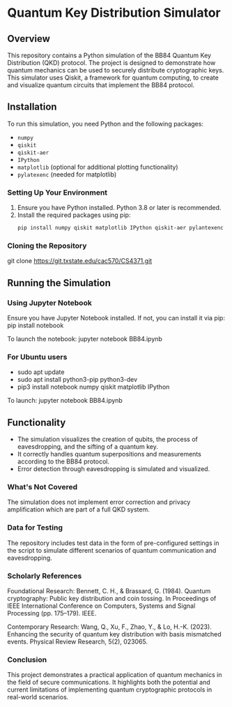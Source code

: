 # Quantum Key Distribution Simulator

## Overview
This repository contains a Python simulation of the BB84 Quantum Key Distribution (QKD) protocol. 
The project is designed to demonstrate how quantum mechanics can be used to securely distribute cryptographic keys. 
This simulator uses Qiskit, a framework for quantum computing, to create and visualize quantum circuits that implement the BB84 protocol.


## Installation
To run this simulation, you need Python and the following packages:
- `numpy`
- `qiskit` 
- `qiskit-aer`
- `IPython`
- `matplotlib` (optional for additional plotting functionality)
- `pylatexenc` (needed for matplotlib)


### Setting Up Your Environment
1. Ensure you have Python installed. Python 3.8 or later is recommended.
2. Install the required packages using pip:
   ```bash
   pip install numpy qiskit matplotlib IPython qiskit-aer pylantexenc

### Cloning the Repository
git clone https://git.txstate.edu/cac570/CS4371.git


## Running the Simulation

### Using Jupyter Notebook
Ensure you have Jupyter Notebook installed. 
If not, you can install it via pip:
pip install notebook

To launch the notebook:
jupyter notebook BB84.ipynb

### For Ubuntu users
- sudo apt update
- sudo apt install python3-pip python3-dev
- pip3 install notebook numpy qiskit matplotlib IPython

To launch:  jupyter notebook BB84.ipynb


## Functionality
   - The simulation visualizes the creation of qubits, the process of eavesdropping, and the sifting of a quantum key.
   - It correctly handles quantum superpositions and measurements according to the BB84 protocol.
   - Error detection through eavesdropping is simulated and visualized.


### What's Not Covered
The simulation does not implement error correction and privacy amplification which are part of a full QKD system.


### Data for Testing
The repository includes test data in the form of pre-configured settings in the script to simulate different scenarios of quantum communication and eavesdropping.


### Scholarly References
Foundational Research: Bennett, C. H., & Brassard, G. (1984). Quantum cryptography: Public key distribution and coin tossing. In Proceedings of IEEE International Conference on Computers, Systems and Signal Processing (pp. 175–179). IEEE.

Contemporary Research: Wang, Q., Xu, F., Zhao, Y., & Lo, H.-K. (2023). Enhancing the security of quantum key distribution with basis mismatched events. Physical Review Research, 5(2), 023065.


### Conclusion
This project demonstrates a practical application of quantum mechanics in the field of secure communications.
It highlights both the potential and current limitations of implementing quantum cryptographic protocols in real-world scenarios.

